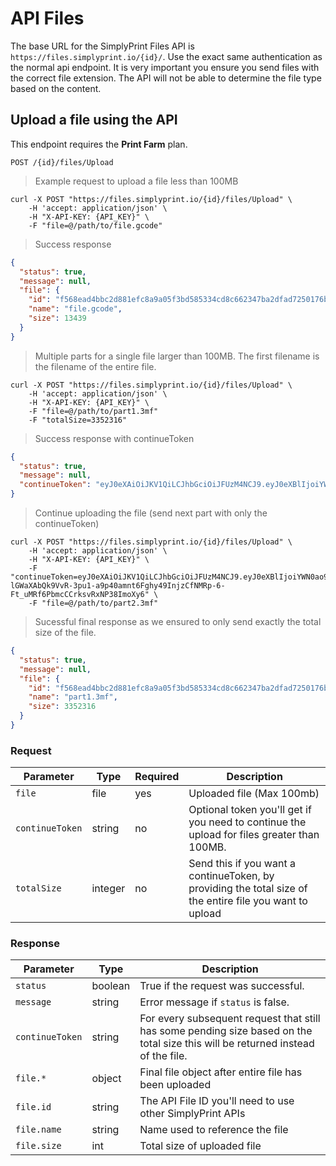 # API Files

The base URL for the SimplyPrint Files API is `https://files.simplyprint.io/{id}/`. Use the exact same authentication as
the normal api endpoint. It is very important you ensure you send files with the correct file extension. The API will
not be able to determine the file type based on the content.

## Upload a file using the API

<aside class="notice">
  This endpoint requires the <b>Print Farm</b> plan.
</aside>

`POST /{id}/files/Upload`

> Example request to upload a file less than 100MB

```shell
curl -X POST "https://files.simplyprint.io/{id}/files/Upload" \
    -H 'accept: application/json' \
    -H "X-API-KEY: {API_KEY}" \
    -F "file=@/path/to/file.gcode"
```

> Success response

```json
{
  "status": true,
  "message": null,
  "file": {
    "id": "f568ead4bbc2d881efc8a9a05f3bd585334cd8c662347ba2dfad7250176b0abd",
    "name": "file.gcode",
    "size": 13439
  }
}
```

> Multiple parts for a single file larger than 100MB. The first filename is the filename of the entire file.

```shell
curl -X POST "https://files.simplyprint.io/{id}/files/Upload" \
    -H 'accept: application/json' \
    -H "X-API-KEY: {API_KEY}" \
    -F "file=@/path/to/part1.3mf"
    -F "totalSize=3352316"
```

> Success response with continueToken

```json
{
  "status": true,
  "message": null,
  "continueToken": "eyJ0eXAiOiJKV1QiLCJhbGciOiJFUzM4NCJ9.eyJ0eXBlIjoiYWN0ao9uX3Rva2VuIiwiYWN0aW9uIjoiZmlsZV9jb250aW51ZV91cGxvYWQiLCJ1c2VyIjo2OTc2LCJjb21wYW55IjoyLCJkYXRhIja7ImJ1Y2tldEhhc2giOiI0MGQ2MzgwNmQwYWUxODhkNjc5YzY0NjA0M2RiYjUxMTc0NTViNTc1NjNlODEzZDc2MGRjMTJkMzVaYjdmY2Y0IiwidG90YWxTaXplIjoxNjc2MTU4NH0sImlhdCI6MTcyNTU2MjEzMywiZXhwIjoxNzI1NjQ4NTMzfQ.9qyNyx9A4Ox_6GrFSxXpxlpLcAKaSr8ln84X3yuWdhT_2O3L8-lGWaXAbQk9VvR-3pu1-a9p40amnt6Fghy49InjzCfNMRp-6-Ft_uMRf6PbmcCCrksvRxNP38ImoXy6"
}
```

> Continue uploading the file (send next part with only the continueToken)

```shell
curl -X POST "https://files.simplyprint.io/{id}/files/Upload" \
    -H 'accept: application/json' \
    -H "X-API-KEY: {API_KEY}" \
    -F "continueToken=eyJ0eXAiOiJKV1QiLCJhbGciOiJFUzM4NCJ9.eyJ0eXBlIjoiYWN0ao9uX3Rva2VuIiwiYWN0aW9uIjoiZmlsZV9jb250aW51ZV91cGxvYWQiLCJ1c2VyIjo2OTc2LCJjb21wYW55IjoyLCJkYXRhIja7ImJ1Y2tldEhhc2giOiI0MGQ2MzgwNmQwYWUxODhkNjc5YzY0NjA0M2RiYjUxMTc0NTViNTc1NjNlODEzZDc2MGRjMTJkMzVaYjdmY2Y0IiwidG90YWxTaXplIjoxNjc2MTU4NH0sImlhdCI6MTcyNTU2MjEzMywiZXhwIjoxNzI1NjQ4NTMzfQ.9qyNyx9A4Ox_6GrFSxXpxlpLcAKaSr8ln84X3yuWdhT_2O3L8-lGWaXAbQk9VvR-3pu1-a9p40amnt6Fghy49InjzCfNMRp-6-Ft_uMRf6PbmcCCrksvRxNP38ImoXy6" \
    -F "file=@/path/to/part2.3mf"
```

> Sucessful final response as we ensured to only send exactly the total size of the file.

```json
{
  "status": true,
  "message": null,
  "file": {
    "id": "f568ead4bbc2d881efc8a9a05f3bd585334cd8c662347ba2dfad7250176b0abd",
    "name": "part1.3mf",
    "size": 3352316
  }
}
```

### Request

| Parameter       | Type    | Required | Description                                                                                              |
|-----------------|---------|----------|----------------------------------------------------------------------------------------------------------|
| `file`          | file    | yes      | Uploaded file (Max 100mb)                                                                                |
| `continueToken` | string  | no       | Optional token you'll get if you need to continue the upload for files greater than 100MB.               |
| `totalSize`     | integer | no       | Send this if you want a continueToken, by providing the total size of the entire file you want to upload |

### Response

| Parameter       | Type    | Description                                                                                                                      |
|-----------------|---------|----------------------------------------------------------------------------------------------------------------------------------| 
| `status`        | boolean | True if the request was successful.                                                                                              |
| `message`       | string  | Error message if `status` is false.                                                                                              |
| `continueToken` | string  | For every subsequent request that still has some pending size based on the total size this will be returned instead of the file. |
| `file.*`        | object  | Final file object after entire file has been uploaded                                                                            | 
| `file.id`       | string  | The API File ID you'll need to use other SimplyPrint APIs                                                                        |
| `file.name`     | string  | Name used to reference the file                                                                                                  |
| `file.size`     | int     | Total size of uploaded file                                                                                                      |

